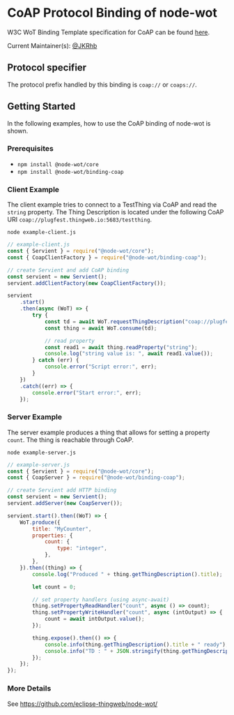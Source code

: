 # CoAP Protocol Binding of node-wot

W3C WoT Binding Template specification for CoAP can be found [here](https://w3c.github.io/wot-binding-templates/bindings/protocols/coap/index.html).

Current Maintainer(s): [@JKRhb](https://github.com/JKRhb)

## Protocol specifier

The protocol prefix handled by this binding is `coap://` or `coaps://`.

## Getting Started

In the following examples, how to use the CoAP binding of node-wot is shown.

### Prerequisites

-   `npm install @node-wot/core`
-   `npm install @node-wot/binding-coap`

### Client Example

The client example tries to connect to a TestThing via CoAP and read the `string` property.
The Thing Description is located under the following CoAP URI `coap://plugfest.thingweb.io:5683/testthing`.

`node example-client.js`

```js
// example-client.js
const { Servient } = require("@node-wot/core");
const { CoapClientFactory } = require("@node-wot/binding-coap");

// create Servient and add CoAP binding
const servient = new Servient();
servient.addClientFactory(new CoapClientFactory());

servient
    .start()
    .then(async (WoT) => {
        try {
            const td = await WoT.requestThingDescription("coap://plugfest.thingweb.io:5683/testthing");
            const thing = await WoT.consume(td);

            // read property
            const read1 = await thing.readProperty("string");
            console.log("string value is: ", await read1.value());
        } catch (err) {
            console.error("Script error:", err);
        }
    })
    .catch((err) => {
        console.error("Start error:", err);
    });
```

### Server Example

The server example produces a thing that allows for setting a property `count`. The thing is reachable through CoAP.

`node example-server.js`

```js
// example-server.js
const { Servient } = require("@node-wot/core");
const { CoapServer } = require("@node-wot/binding-coap");

// create Servient add HTTP binding
const servient = new Servient();
servient.addServer(new CoapServer());

servient.start().then((WoT) => {
    WoT.produce({
        title: "MyCounter",
        properties: {
            count: {
                type: "integer",
            },
        },
    }).then((thing) => {
        console.log("Produced " + thing.getThingDescription().title);

        let count = 0;

        // set property handlers (using async-await)
        thing.setPropertyReadHandler("count", async () => count);
        thing.setPropertyWriteHandler("count", async (intOutput) => {
            count = await intOutput.value();
        });

        thing.expose().then(() => {
            console.info(thing.getThingDescription().title + " ready");
            console.info("TD : " + JSON.stringify(thing.getThingDescription()));
        });
    });
});
```

### More Details

See <https://github.com/eclipse-thingweb/node-wot/>
